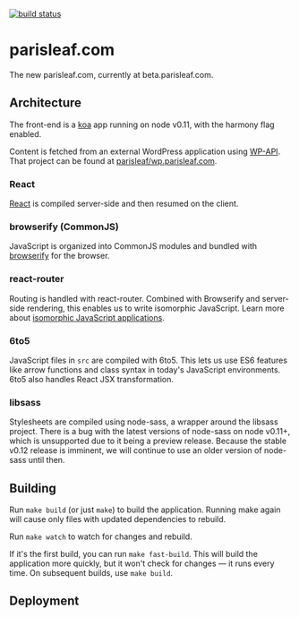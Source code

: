 [![build status](https://img.shields.io/travis/parisleaf/parisleaf.com.svg?style=flat-square)](https://travis-ci.org/parisleaf/parisleaf.com)

# parisleaf.com

The new parisleaf.com, currently at beta.parisleaf.com.

## Architecture

The front-end is a [koa](https://github.com/koajs/koa) app running on node v0.11, with the harmony flag enabled.

Content is fetched from an external WordPress application using [WP-API](http://wp-api.org/). That project can be found at [parisleaf/wp.parisleaf.com](https://github.com/parisleaf/wp.parisleaf.com).


### React

[React](https://github.com/facebook/react) is compiled server-side and then resumed on the client.


### browserify (CommonJS)

JavaScript is organized into CommonJS modules and bundled with [browserify](http://browserify.org/) for the browser.

### react-router

Routing is handled with react-router. Combined with Browserify and server-side rendering, this enables us to write isomorphic JavaScript. Learn more about [isomorphic JavaScript applications](http://isomorphic.net/).

### 6to5

JavaScript files in `src` are compiled with 6to5. This lets us use ES6 features like arrow functions and class syntax in today's JavaScript environments. 6to5 also handles React JSX transformation.

### libsass

Stylesheets are compiled using node-sass, a wrapper around the libsass project. There is a bug with the latest versions of node-sass on node v0.11+, which is unsupported due to it being a preview release. Because the stable v0.12 release is imminent, we will continue to use an older version of node-sass until then.

## Building

Run `make build` (or just `make`) to build the application. Running make again will cause only files with updated dependencies to rebuild.

Run `make watch` to watch for changes and rebuild.

If it's the first build, you can run `make fast-build`. This will build the application more quickly, but it won't check for changes — it runs every time. On subsequent builds, use `make build`.

## Deployment
